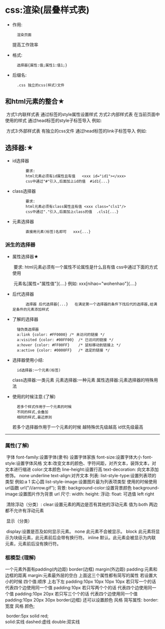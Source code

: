 # css:渲染(层叠样式表)

- 作用:

		渲染页面
	提高工作效率

- 格式:

		选择器{属性:值;属性1:值1;}

- 后缀名:

		.css 独立的css(样式)文件

## 和html元素的整合★

​	方式1:内联样式表 通过标签的style属性设置样式
	方式2:内部样式表 在当前页面中使用的样式
		通过head标签的style子标签导入
		例如:
			<style>
				#divId2{
					background-color: #0f0;
				}
			</style>			

​	方式3:外部样式表 有独立的css文件
		通过head标签的link子标签导入
		例如:
			<link rel="stylesheet" href="css/1.css" type="text/css"/>

## 选择器:★

- id选择器

			要求:
			html元素必须有id属性且有值   <xxx id="id1"></xxx>
			css中通过"#"引入,后面加上id的值  #id1{...}

- class选择器

			要求:
			html元素必须有class属性且有值 <xxx class="cls1"/>
			css中通过"."引入,后面加上class的值  .cls1{...}

- 元素选择器

			直接用元素(标签)名即可   xxx{...}
	

### 派生的选择器

- 属性选择器★

  ​	要求:
  	html元素必须有一个属性不论属性是什么且有值  <xxx nihao="wohenhao"/>
  	css中通过下面的方式使用

  ​		元素名[属性="属性值"]{....}
  		例如:
  			xxx[nihao="wohenhao"]{....}

- 后代选择器

			选择器 后代选择器{...}   在满足第一个选择器的条件下找后代的选择器,给满足条件的元素添加样式

- 了解的选择器

		锚伪类选择器
		a:link {color: #FF0000}	/* 未访问的链接 */
		a:visited {color: #00FF00}	/* 已访问的链接 */
		a:hover {color: #FF00FF}	/* 鼠标移动到链接上 */
		a:active {color: #0000FF}	/* 选定的链接 */

- 选择器使用小结:

		id选择器:一个元素(标签)
	class选择器:一类元素 
	元素选择器:一种元素
	属性选择器:元素选择器的特殊用法

- 使用的时候注意:(了解)

		若多个样式作用于一个元素的时候
		不同的样式,会叠加
		相同的样式,最近原则
	若多个选择器作用于一个元素的时候
		越特殊优先级越高 id优先级最高

------

### 属性(了解)

​	字体
		font-family:设置字体(隶书) 设置字体家族
		font-size:设置字体大小
		font-style:设置字体风格
	文本:改变文本的颜色、字符间距，对齐文本，装饰文本，对文本进行缩进
		color:文本颜色
		line-height:设置行高
		text-decoration: 向文本添加修饰。 none underline
		text-align:对齐文本
	列表:
		list-style-type:设置列表项的类型 例如:a 1  实心圆 
		list-style-image:设置图片最为列表项类型 使用的时候使用 url函数  url("/i/arrow.gif");
	背景:
		background-color:设置背景颜色
		background-image:设置图片作为背景 url
	尺寸:
		width:
		height:
	浮动:
		float: 可选值 left right

​	清除浮动（分类）:
		clear:设置元素的两边是否有其他的浮动元素
			值为:both 两边都不允许有浮动元素

​	显示（分类）

​		display:设置是否及如何显示元素。
			none 此元素不会被显示。 
			block 此元素将显示为块级元素，此元素前后会带有换行符。 
			inline 默认。此元素会被显示为内联元素，元素前后没有换行符。

### 框模型:(理解)

一个元素外面有padding(内边距) border(边框) margin(外边距)
	padding:元素和边框的距离
	margin:元素最外层的空白
上面这三个属性都有简写的属性
	若设置大小的时候 四个值:顺序 上右下左
		padding:10px 10px 10px 10px
	若只写一个的话 代表四个边使用同一个值  padding:10px
	若只写两个个的话 代表四个边使用同一个值 padding:10px 20px
	若只写三个个的话 代表四个边使用同一个值 padding:10px 20px 30px
border(边框)
	还可以设置颜色 风格
	简写属性:
		border:宽度	风格 颜色;

​	border:5px solid red;	
		solid:实线
		dashed:虚线
		double:双实线